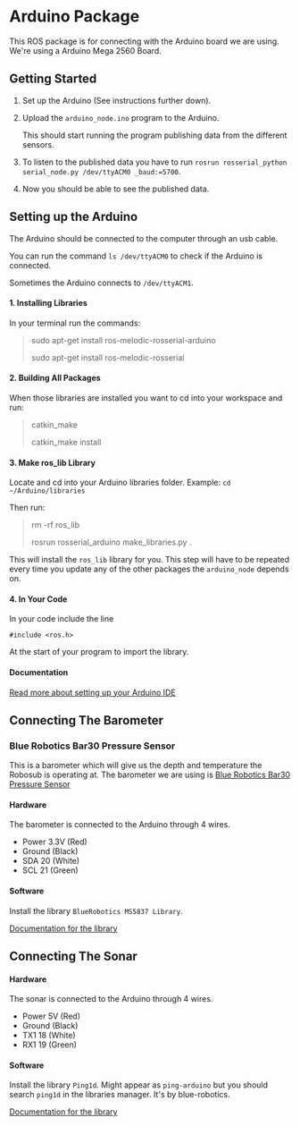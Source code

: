 # Arduino Package
This ROS package is for connecting with the Arduino board we are using. We're using a Arduino Mega 2560 Board.

## Getting Started
1. Set up the Arduino (See instructions further down).
2. Upload the `arduino_node.ino` program to the Arduino.

    This should start running the program publishing data from the different sensors.
3. To listen to the published data you have to run `rosrun rosserial_python serial_node.py /dev/ttyACM0 _baud:=5700`.
4. Now you should be able to see the published data. 


## Setting up the Arduino

The Arduino should be connected to the computer through an usb cable.

You can run the command `ls /dev/ttyACM0` to check if the Arduino is connected.

Sometimes the Arduino connects to `/dev/ttyACM1`. 

#### 1. Installing Libraries
In your terminal run the commands:

> sudo apt-get install ros-melodic-rosserial-arduino
>
> sudo apt-get install ros-melodic-rosserial

#### 2. Building All Packages
When those libraries are installed you want to cd into your workspace and run:

> catkin_make
>
> catkin_make install

#### 3. Make ros_lib Library
Locate and cd into your Arduino libraries folder. Example: `cd ~/Arduino/libraries`

Then run:  

> rm -rf ros_lib
>
> rosrun rosserial_arduino make_libraries.py .

This will install the  `ros_lib` library for you. This step will have to be repeated every time you update any of the other packages the `arduino_node` depends on.

#### 4. In Your Code
In your code include the line

    #include <ros.h>

At the start of your program to import the library.



#### Documentation  
[Read more about setting up your Arduino IDE](http://wiki.ros.org/rosserial_arduino/Tutorials/Arduino%20IDE%20Setup)

## Connecting The Barometer
### Blue Robotics Bar30 Pressure Sensor
This is a barometer which will give us the depth and temperature the Robosub is operating at. The barometer we are using is [Blue Robotics Bar30 Pressure Sensor](https://github.com/bluerobotics/Bar30-Pressure-Sensor)

#### Hardware
The barometer is connected to the Arduino through 4 wires.

- Power 3.3V (Red)
- Ground (Black)
- SDA 20 (White)
- SCL 21 (Green)


#### Software
Install the library `BlueRobotics MS5837 Library`.

[Documentation for the library](https://github.com/bluerobotics/BlueRobotics_MS5837_Library)

## Connecting The Sonar
#### Hardware
The sonar is connected to the Arduino through 4 wires.

- Power 5V (Red)
- Ground (Black)
- TX1 18 (White)
- RX1 19 (Green)

#### Software
Install the library `Ping1d`. Might appear as `ping-arduino` but you should search `ping1d` in the libraries manager. It's by blue-robotics.

[Documentation for the library](https://github.com/bluerobotics/ping-arduino)